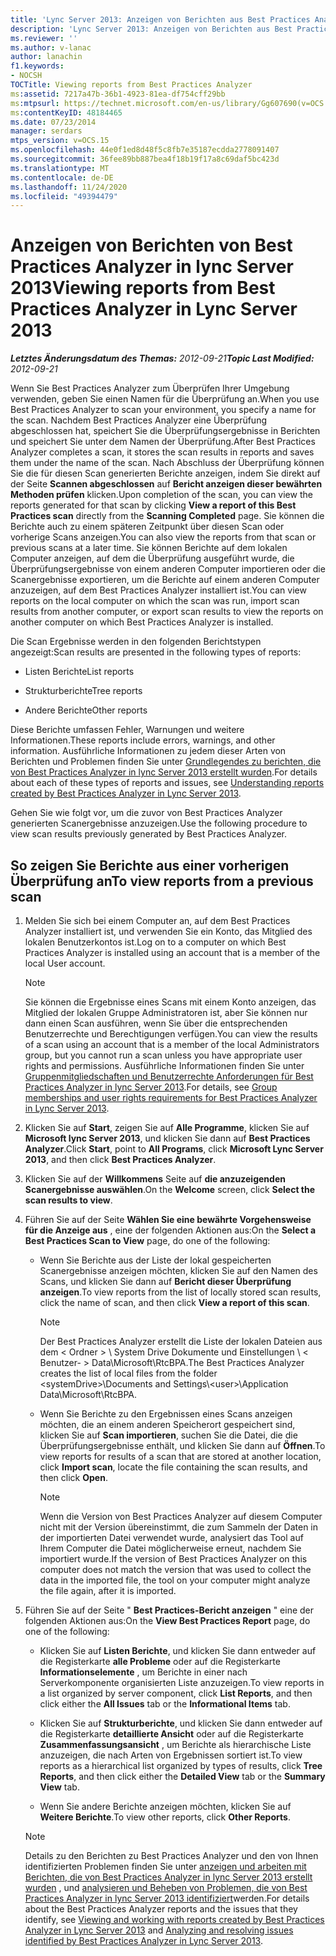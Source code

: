 ```yaml
---
title: 'Lync Server 2013: Anzeigen von Berichten aus Best Practices Analyzer'
description: 'Lync Server 2013: Anzeigen von Berichten aus Best Practices Analyzer'
ms.reviewer: ''
ms.author: v-lanac
author: lanachin
f1.keywords:
- NOCSH
TOCTitle: Viewing reports from Best Practices Analyzer
ms:assetid: 7217a47b-36b1-4923-81ea-df754cff29bb
ms:mtpsurl: https://technet.microsoft.com/en-us/library/Gg607690(v=OCS.15)
ms:contentKeyID: 48184465
ms.date: 07/23/2014
manager: serdars
mtps_version: v=OCS.15
ms.openlocfilehash: 44e0f1ed8d48f5c8fb7e35187ecdda2778091407
ms.sourcegitcommit: 36fee89bb887bea4f18b19f17a8c69daf5bc423d
ms.translationtype: MT
ms.contentlocale: de-DE
ms.lasthandoff: 11/24/2020
ms.locfileid: "49394479"
---
```

# <a name="viewing-reports-from-best-practices-analyzer-in-lync-server-2013"></a><span data-ttu-id="b8847-103">Anzeigen von Berichten von Best Practices Analyzer in lync Server 2013</span><span class="sxs-lookup"><span data-stu-id="b8847-103">Viewing reports from Best Practices Analyzer in Lync Server 2013</span></span>

<div data-xmlns="http://www.w3.org/1999/xhtml">

<div class="topic" data-xmlns="http://www.w3.org/1999/xhtml" data-msxsl="urn:schemas-microsoft-com:xslt" data-cs="https://msdn.microsoft.com/">

<div data-asp="https://msdn2.microsoft.com/asp">



</div>

<div id="mainSection">

<div id="mainBody"><span data-ttu-id="b8847-104">

<span> </span></span><span class="sxs-lookup"><span data-stu-id="b8847-104">

<span> </span></span></span>

<span data-ttu-id="b8847-105">_**Letztes Änderungsdatum des Themas:** 2012-09-21_</span><span class="sxs-lookup"><span data-stu-id="b8847-105">_**Topic Last Modified:** 2012-09-21_</span></span>

<span data-ttu-id="b8847-106">Wenn Sie Best Practices Analyzer zum Überprüfen Ihrer Umgebung verwenden, geben Sie einen Namen für die Überprüfung an.</span><span class="sxs-lookup"><span data-stu-id="b8847-106">When you use Best Practices Analyzer to scan your environment, you specify a name for the scan.</span></span> <span data-ttu-id="b8847-107">Nachdem Best Practices Analyzer eine Überprüfung abgeschlossen hat, speichert Sie die Überprüfungsergebnisse in Berichten und speichert Sie unter dem Namen der Überprüfung.</span><span class="sxs-lookup"><span data-stu-id="b8847-107">After Best Practices Analyzer completes a scan, it stores the scan results in reports and saves them under the name of the scan.</span></span> <span data-ttu-id="b8847-108">Nach Abschluss der Überprüfung können Sie die für diesen Scan generierten Berichte anzeigen, indem Sie direkt auf der Seite **Scannen abgeschlossen** auf **Bericht anzeigen dieser bewährten Methoden prüfen** klicken.</span><span class="sxs-lookup"><span data-stu-id="b8847-108">Upon completion of the scan, you can view the reports generated for that scan by clicking **View a report of this Best Practices scan** directly from the **Scanning Completed** page.</span></span> <span data-ttu-id="b8847-109">Sie können die Berichte auch zu einem späteren Zeitpunkt über diesen Scan oder vorherige Scans anzeigen.</span><span class="sxs-lookup"><span data-stu-id="b8847-109">You can also view the reports from that scan or previous scans at a later time.</span></span> <span data-ttu-id="b8847-110">Sie können Berichte auf dem lokalen Computer anzeigen, auf dem die Überprüfung ausgeführt wurde, die Überprüfungsergebnisse von einem anderen Computer importieren oder die Scanergebnisse exportieren, um die Berichte auf einem anderen Computer anzuzeigen, auf dem Best Practices Analyzer installiert ist.</span><span class="sxs-lookup"><span data-stu-id="b8847-110">You can view reports on the local computer on which the scan was run, import scan results from another computer, or export scan results to view the reports on another computer on which Best Practices Analyzer is installed.</span></span>

<span data-ttu-id="b8847-111">Die Scan Ergebnisse werden in den folgenden Berichtstypen angezeigt:</span><span class="sxs-lookup"><span data-stu-id="b8847-111">Scan results are presented in the following types of reports:</span></span>

  - <span data-ttu-id="b8847-112">Listen Berichte</span><span class="sxs-lookup"><span data-stu-id="b8847-112">List reports</span></span>

  - <span data-ttu-id="b8847-113">Strukturberichte</span><span class="sxs-lookup"><span data-stu-id="b8847-113">Tree reports</span></span>

  - <span data-ttu-id="b8847-114">Andere Berichte</span><span class="sxs-lookup"><span data-stu-id="b8847-114">Other reports</span></span>

<span data-ttu-id="b8847-115">Diese Berichte umfassen Fehler, Warnungen und weitere Informationen.</span><span class="sxs-lookup"><span data-stu-id="b8847-115">These reports include errors, warnings, and other information.</span></span> <span data-ttu-id="b8847-116">Ausführliche Informationen zu jedem dieser Arten von Berichten und Problemen finden Sie unter [Grundlegendes zu berichten, die von Best Practices Analyzer in lync Server 2013 erstellt wurden](lync-server-2013-understanding-reports-created-by-best-practices-analyzer.md).</span><span class="sxs-lookup"><span data-stu-id="b8847-116">For details about each of these types of reports and issues, see [Understanding reports created by Best Practices Analyzer in Lync Server 2013](lync-server-2013-understanding-reports-created-by-best-practices-analyzer.md).</span></span>

<span data-ttu-id="b8847-117">Gehen Sie wie folgt vor, um die zuvor von Best Practices Analyzer generierten Scanergebnisse anzuzeigen.</span><span class="sxs-lookup"><span data-stu-id="b8847-117">Use the following procedure to view scan results previously generated by Best Practices Analyzer.</span></span>

<div>

## <a name="to-view-reports-from-a-previous-scan"></a><span data-ttu-id="b8847-118">So zeigen Sie Berichte aus einer vorherigen Überprüfung an</span><span class="sxs-lookup"><span data-stu-id="b8847-118">To view reports from a previous scan</span></span>

1.  <span data-ttu-id="b8847-119">Melden Sie sich bei einem Computer an, auf dem Best Practices Analyzer installiert ist, und verwenden Sie ein Konto, das Mitglied des lokalen Benutzerkontos ist.</span><span class="sxs-lookup"><span data-stu-id="b8847-119">Log on to a computer on which Best Practices Analyzer is installed using an account that is a member of the local User account.</span></span>
    
    > [!NOTE]  
    > <span data-ttu-id="b8847-120">Sie können die Ergebnisse eines Scans mit einem Konto anzeigen, das Mitglied der lokalen Gruppe Administratoren ist, aber Sie können nur dann einen Scan ausführen, wenn Sie über die entsprechenden Benutzerrechte und Berechtigungen verfügen.</span><span class="sxs-lookup"><span data-stu-id="b8847-120">You can view the results of a scan using an account that is a member of the local Administrators group, but you cannot run a scan unless you have appropriate user rights and permissions.</span></span> <span data-ttu-id="b8847-121">Ausführliche Informationen finden Sie unter <A href="lync-server-2013-group-memberships-and-user-rights-requirements-for-best-practices-analyzer.md">Gruppenmitgliedschaften und Benutzerrechte Anforderungen für Best Practices Analyzer in lync Server 2013</A>.</span><span class="sxs-lookup"><span data-stu-id="b8847-121">For details, see <A href="lync-server-2013-group-memberships-and-user-rights-requirements-for-best-practices-analyzer.md">Group memberships and user rights requirements for Best Practices Analyzer in Lync Server 2013</A>.</span></span>

2.  <span data-ttu-id="b8847-122">Klicken Sie auf **Start**, zeigen Sie auf **Alle Programme**, klicken Sie auf **Microsoft lync Server 2013**, und klicken Sie dann auf **Best Practices Analyzer**.</span><span class="sxs-lookup"><span data-stu-id="b8847-122">Click **Start**, point to **All Programs**, click **Microsoft Lync Server 2013**, and then click **Best Practices Analyzer**.</span></span>

3.  <span data-ttu-id="b8847-123">Klicken Sie auf der **Willkommens** Seite auf **die anzuzeigenden Scanergebnisse auswählen**.</span><span class="sxs-lookup"><span data-stu-id="b8847-123">On the **Welcome** screen, click **Select the scan results to view**.</span></span>

4.  <span data-ttu-id="b8847-124">Führen Sie auf der Seite **Wählen Sie eine bewährte Vorgehensweise für die Anzeige aus** , eine der folgenden Aktionen aus:</span><span class="sxs-lookup"><span data-stu-id="b8847-124">On the **Select a Best Practices Scan to View** page, do one of the following:</span></span>
    
      - <span data-ttu-id="b8847-125">Wenn Sie Berichte aus der Liste der lokal gespeicherten Scanergebnisse anzeigen möchten, klicken Sie auf den Namen des Scans, und klicken Sie dann auf **Bericht dieser Überprüfung anzeigen**.</span><span class="sxs-lookup"><span data-stu-id="b8847-125">To view reports from the list of locally stored scan results, click the name of scan, and then click **View a report of this scan**.</span></span>
        
        > [!NOTE]  
        > <span data-ttu-id="b8847-126">Der Best Practices Analyzer erstellt die Liste der lokalen Dateien aus dem &lt; Ordner &gt; \\ System Drive Dokumente und Einstellungen \\ &lt; Benutzer- &gt; Data\Microsoft\RtcBPA.</span><span class="sxs-lookup"><span data-stu-id="b8847-126">The Best Practices Analyzer creates the list of local files from the folder &lt;systemDrive&gt;\\Documents and Settings\\&lt;user&gt;\Application Data\Microsoft\RtcBPA.</span></span>
    
      - <span data-ttu-id="b8847-127">Wenn Sie Berichte zu den Ergebnissen eines Scans anzeigen möchten, die an einem anderen Speicherort gespeichert sind, klicken Sie auf **Scan importieren**, suchen Sie die Datei, die die Überprüfungsergebnisse enthält, und klicken Sie dann auf **Öffnen**.</span><span class="sxs-lookup"><span data-stu-id="b8847-127">To view reports for results of a scan that are stored at another location, click **Import scan**, locate the file containing the scan results, and then click **Open**.</span></span>
        
        > [!NOTE]  
        > <span data-ttu-id="b8847-128">Wenn die Version von Best Practices Analyzer auf diesem Computer nicht mit der Version übereinstimmt, die zum Sammeln der Daten in der importierten Datei verwendet wurde, analysiert das Tool auf Ihrem Computer die Datei möglicherweise erneut, nachdem Sie importiert wurde.</span><span class="sxs-lookup"><span data-stu-id="b8847-128">If the version of Best Practices Analyzer on this computer does not match the version that was used to collect the data in the imported file, the tool on your computer might analyze the file again, after it is imported.</span></span>

5.  <span data-ttu-id="b8847-129">Führen Sie auf der Seite " **Best Practices-Bericht anzeigen** " eine der folgenden Aktionen aus:</span><span class="sxs-lookup"><span data-stu-id="b8847-129">On the **View Best Practices Report** page, do one of the following:</span></span>
    
      - <span data-ttu-id="b8847-130">Klicken Sie auf **Listen Berichte**, und klicken Sie dann entweder auf die Registerkarte **alle Probleme** oder auf die Registerkarte **Informationselemente** , um Berichte in einer nach Serverkomponente organisierten Liste anzuzeigen.</span><span class="sxs-lookup"><span data-stu-id="b8847-130">To view reports in a list organized by server component, click **List Reports**, and then click either the **All Issues** tab or the **Informational Items** tab.</span></span>
    
      - <span data-ttu-id="b8847-131">Klicken Sie auf **Strukturberichte**, und klicken Sie dann entweder auf die Registerkarte **detaillierte Ansicht** oder auf die Registerkarte **Zusammenfassungsansicht** , um Berichte als hierarchische Liste anzuzeigen, die nach Arten von Ergebnissen sortiert ist.</span><span class="sxs-lookup"><span data-stu-id="b8847-131">To view reports as a hierarchical list organized by types of results, click **Tree Reports**, and then click either the **Detailed View** tab or the **Summary View** tab.</span></span>
    
      - <span data-ttu-id="b8847-132">Wenn Sie andere Berichte anzeigen möchten, klicken Sie auf **Weitere Berichte**.</span><span class="sxs-lookup"><span data-stu-id="b8847-132">To view other reports, click **Other Reports**.</span></span>
    
    > [!NOTE]  
    > <span data-ttu-id="b8847-133">Details zu den Berichten zu Best Practices Analyzer und den von Ihnen identifizierten Problemen finden Sie unter <A href="lync-server-2013-viewing-and-working-with-reports-created-by-best-practices-analyzer.md">anzeigen und arbeiten mit Berichten, die von Best Practices Analyzer in lync Server 2013 erstellt wurden</A> , und <A href="lync-server-2013-analyzing-and-resolving-issues-identified-by-best-practices-analyzer.md">analysieren und Beheben von Problemen, die von Best Practices Analyzer in lync Server 2013 identifiziert</A>werden.</span><span class="sxs-lookup"><span data-stu-id="b8847-133">For details about the Best Practices Analyzer reports and the issues that they identify, see <A href="lync-server-2013-viewing-and-working-with-reports-created-by-best-practices-analyzer.md">Viewing and working with reports created by Best Practices Analyzer in Lync Server 2013</A> and <A href="lync-server-2013-analyzing-and-resolving-issues-identified-by-best-practices-analyzer.md">Analyzing and resolving issues identified by Best Practices Analyzer in Lync Server 2013</A>.</span></span>

</div>

</div>

</div>

</div>

</div>

